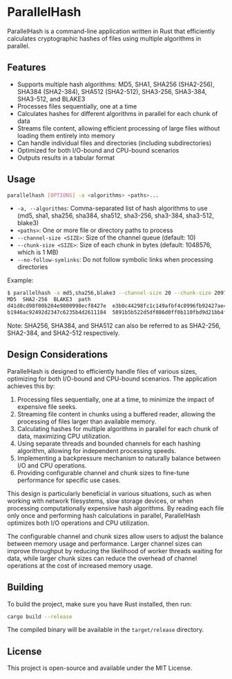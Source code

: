 # ParallelHash

ParallelHash is a command-line application written in Rust that efficiently calculates cryptographic hashes of files using multiple algorithms in parallel.

## Features

- Supports multiple hash algorithms: MD5, SHA1, SHA256 (SHA2-256), SHA384 (SHA2-384), SHA512 (SHA2-512), SHA3-256, SHA3-384, SHA3-512, and BLAKE3
- Processes files sequentially, one at a time
- Calculates hashes for different algorithms in parallel for each chunk of data
- Streams file content, allowing efficient processing of large files without loading them entirely into memory
- Can handle individual files and directories (including subdirectories)
- Optimized for both I/O-bound and CPU-bound scenarios
- Outputs results in a tabular format

## Usage

```bash
parallelhash [OPTIONS] -a <algorithms> <paths>...
```

- `-a, --algorithms`: Comma-separated list of hash algorithms to use (md5, sha1, sha256, sha384, sha512, sha3-256, sha3-384, sha3-512, blake3)
- `<paths>`: One or more file or directory paths to process
- `--channel-size <SIZE>`: Size of the channel queue (default: 10)
- `--chunk-size <SIZE>`: Size of each chunk in bytes (default: 1048576, which is 1 MB)
- `--no-follow-symlinks`: Do not follow symbolic links when processing directories

Example:

```bash
$ parallelhash -a md5,sha256,blake3 --channel-size 20 --chunk-size 2097152 --no-follow-symlinks file1.txt folder/
MD5  SHA2-256  BLAKE3  path
d41d8cd98f00b204e9800998ecf8427e  e3b0c44298fc1c149afbf4c8996fb92427ae41e4649b934ca495991b7852b855  af1349b9f5f9a1a6a0404dea36dcc9499bcb25c9adc112b7cc9a93cae41f3262  file1.txt
b1946ac92492d2347c6235b4d2611184  5891b5b522d5df086d0ff0b110fbd9d21bb4fc7163af34d08286a2e846f6be03  256c83b297114d201b30179f3f0ef0cace9783622da5974326b436178aeef610  folder/file2.txt
```

Note: SHA256, SHA384, and SHA512 can also be referred to as SHA2-256, SHA2-384, and SHA2-512 respectively.

## Design Considerations

ParallelHash is designed to efficiently handle files of various sizes, optimizing for both I/O-bound and CPU-bound scenarios. The application achieves this by:

1. Processing files sequentially, one at a time, to minimize the impact of expensive file seeks.
2. Streaming file content in chunks using a buffered reader, allowing the processing of files larger than available memory.
3. Calculating hashes for multiple algorithms in parallel for each chunk of data, maximizing CPU utilization.
4. Using separate threads and bounded channels for each hashing algorithm, allowing for independent processing speeds.
5. Implementing a backpressure mechanism to naturally balance between I/O and CPU operations.
6. Providing configurable channel and chunk sizes to fine-tune performance for specific use cases.

This design is particularly beneficial in various situations, such as when working with network filesystems, slow storage devices, or when processing computationally expensive hash algorithms. By reading each file only once and performing hash calculations in parallel, ParallelHash optimizes both I/O operations and CPU utilization.

The configurable channel and chunk sizes allow users to adjust the balance between memory usage and performance. Larger channel sizes can improve throughput by reducing the likelihood of worker threads waiting for data, while larger chunk sizes can reduce the overhead of channel operations at the cost of increased memory usage.

## Building

To build the project, make sure you have Rust installed, then run:

```bash
cargo build --release
```

The compiled binary will be available in the `target/release` directory.

## License

This project is open-source and available under the MIT License.
